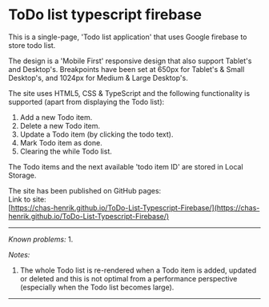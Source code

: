 # ToDo list typescript firebase

This is a single-page, 'Todo list application' that uses Google firebase to store todo list.

The design is a 'Mobile First' responsive design that also support Tablet's and Desktop's. Breakpoints have been set at 650px for Tablet's & Small Desktop's, and 1024px for Medium & Large Desktop's.  

  
The site uses HTML5, CSS & TypeScript and the following functionality is supported (apart from displaying the Todo list):
1. Add a new Todo item.
2. Delete a new Todo item.
3. Update a Todo item (by clicking the todo text).
4. Mark Todo item as done.
5. Clearing the while Todo list.
   
  
The Todo items and the next available 'todo item ID' are stored in Local Storage.
    
The site has been published on GitHub pages:  
Link to site:  
[https://chas-henrik.github.io/ToDo-List-Typescript-Firebase/](https://chas-henrik.github.io/ToDo-List-Typescript-Firebase/)

***
*Known problems:*
1.  

*Notes:*
1. The whole Todo list is re-rendered when a Todo item is added, updated or deleted and this is not optimal from a performance perspective (especially when the Todo list becomes large).

***